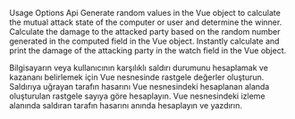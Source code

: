 Usage Options Api
Generate random values in the Vue object to calculate the mutual attack state of the computer or user and determine the winner.
Calculate the damage to the attacked party based on the random number generated in the computed field in the Vue object.
Instantly calculate and print the damage of the attacking party in the watch field in the Vue object.

Bilgisayarın veya kullanıcının karşılıklı saldırı durumunu hesaplamak ve kazananı belirlemek için Vue nesnesinde rastgele değerler oluşturun.
Saldırıya uğrayan tarafın hasarını Vue nesnesindeki hesaplanan alanda oluşturulan rastgele sayıya göre hesaplayın.
Vue nesnesindeki izleme alanında saldıran tarafın hasarını anında hesaplayın ve yazdırın.
